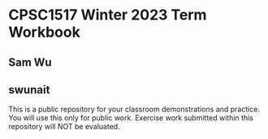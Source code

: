 # CPSC1517 Winter 2023 Term Workbook

## Sam Wu

## swunait

This is a public repository for your classroom demonstrations and practice. You will use this only for public work. Exercise work submitted within this repository will NOT be evaluated.
